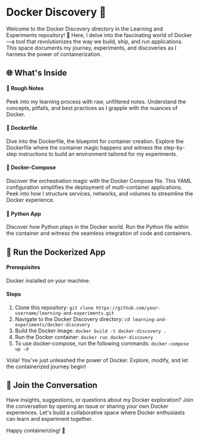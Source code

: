 # Docker Discovery 🐳
Welcome to the Docker Discovery directory in the Learning and Experiments repository! 🚀 Here, I delve into the fascinating world of Docker—a tool that revolutionizes the way we build, ship, and run applications. This space documents my journey, experiments, and discoveries as I harness the power of containerization.

## 🌐 What's Inside
#### 📝 Rough Notes
Peek into my learning process with raw, unfiltered notes. Understand the concepts, pitfalls, and best practices as I grapple with the nuances of Docker.

#### 🐳 Dockerfile
Dive into the Dockerfile, the blueprint for container creation. Explore the Dockerfile where the container magic happens and witness the step-by-step instructions to build an environment tailored for my experiments.

#### 🔄 Docker-Compose
Discover the orchestration magic with the Docker Compose file. This YAML configuration simplifies the deployment of multi-container applications. Peek into how I structure services, networks, and volumes to streamline the Docker experience.

#### 🐍 Python App
Discover how Python plays in the Docker world. Run the Python file within the container and witness the seamless integration of code and containers.

## 🚀 Run the Dockerized App
#### Prerequisites
Docker installed on your machine.
#### Steps
1. Clone this repository: `git clone https://github.com/your-username/learning-and-experiments.git`
2. Navigate to the Docker Discovery directory: `cd learning-and-experiments/docker-discovery`
3. Build the Docker image: `docker build -t docker-discovery .`
4. Run the Docker container: `docker run docker-discovery`
5. To use docker-compose, run the following commands: `docker-compose up -d`
   
Voila! You've just unleashed the power of Docker. Explore, modify, and let the containerized journey begin!

## 🤝 Join the Conversation
Have insights, suggestions, or questions about my Docker exploration? Join the conversation by opening an issue or sharing your own Docker experiences. Let's build a collaborative space where Docker enthusiasts can learn and experiment together.

Happy containerizing! 🐳

